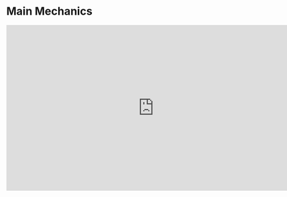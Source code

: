 # Main Mechanics

<iframe width="768" height="432" src="https://miro.com/app/embed/uXjVLq6Jcp0=/?pres=1&frameId=3458764618942995477&embedId=211200363326" frameborder="0" scrolling="no" allow="fullscreen; clipboard-read; clipboard-write" allowfullscreen></iframe>